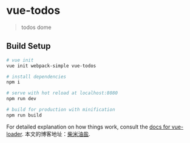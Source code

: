 # vue-todos

> todos dome

## Build Setup

``` bash
# vue init
vue init webpack-simple vue-todos

# install dependencies
npm i

# serve with hot reload at localhost:8080
npm run dev

# build for production with minification
npm run build
```

For detailed explanation on how things work, consult the [docs for vue-loader](http://vuejs.github.io/vue-loader).
本文的博客地址：[柴米油盐](https://liusu0913.github.io/2018/01/22/vue_Todo.html#vue-todo%E7%9A%84%E4%BE%8B%E5%AD%90).



